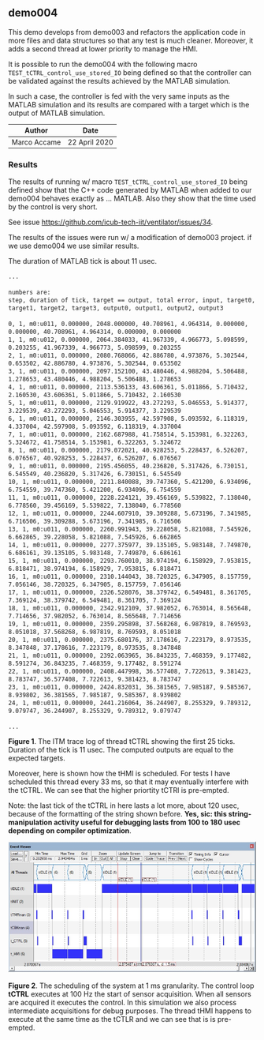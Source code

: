 

## demo004

This demo develops from demo003 and refactors the application code in more files and data structures so that any test is much cleaner. Moreover, it adds a second thread at lower priority to manage the HMI.

It is possible to run the demo004 with the following macro `TEST_tCTRL_control_use_stored_IO` being defined so that the controller can be validated against the results achieved by the MATLAB  simulation. 

In such a case, the controller is fed with the very same inputs as the MATLAB simulation and its results are compared with a target which is the output of MATLAB  simulation.



| Author       | Date          |
| ------------ | ------------- |
| Marco Accame | 22 April 2020 |



### Results

The results of running w/ macro `TEST_tCTRL_control_use_stored_IO` being defined show that the C++ code generated by MATLAB when added to our demo004 behaves exactly as ... MATLAB. Also they show that the time used by the control is very short.

See issue https://github.com/icub-tech-iit/ventilator/issues/34.

The results of the issues were run w/ a modification of demo003 project. if we use demo004 we use similar results.

The duration of MATLAB tick is about 11 usec.

```
...

numbers are:
step, duration of tick, target == output, total error, input, target0, target1, target2, target3, output0, output1, output2, output3

0, 1, m0:u011, 0.000000, 2048.000000, 40.708961, 4.964314, 0.000000, 0.000000, 40.708961, 4.964314, 0.000000, 0.000000
1, 1, m0:u012, 0.000000, 2064.384033, 41.967339, 4.966773, 5.098599, 0.203255, 41.967339, 4.966773, 5.098599, 0.203255
2, 1, m0:u011, 0.000000, 2080.768066, 42.886780, 4.973876, 5.302544, 0.653502, 42.886780, 4.973876, 5.302544, 0.653502
3, 1, m0:u011, 0.000000, 2097.152100, 43.480446, 4.988204, 5.506488, 1.278653, 43.480446, 4.988204, 5.506488, 1.278653
4, 1, m0:u011, 0.000000, 2113.536133, 43.606361, 5.011866, 5.710432, 2.160530, 43.606361, 5.011866, 5.710432, 2.160530
5, 1, m0:u011, 0.000000, 2129.919922, 43.272293, 5.046553, 5.914377, 3.229539, 43.272293, 5.046553, 5.914377, 3.229539
6, 1, m0:u011, 0.000000, 2146.303955, 42.597908, 5.093592, 6.118319, 4.337004, 42.597908, 5.093592, 6.118319, 4.337004
7, 1, m0:u011, 0.000000, 2162.687988, 41.758514, 5.153981, 6.322263, 5.324672, 41.758514, 5.153981, 6.322263, 5.324672
8, 1, m0:u011, 0.000000, 2179.072021, 40.928253, 5.228437, 6.526207, 6.076567, 40.928253, 5.228437, 6.526207, 6.076567
9, 1, m0:u011, 0.000000, 2195.456055, 40.236820, 5.317426, 6.730151, 6.545549, 40.236820, 5.317426, 6.730151, 6.545549
10, 1, m0:u011, 0.000000, 2211.840088, 39.747360, 5.421200, 6.934096, 6.754559, 39.747360, 5.421200, 6.934096, 6.754559
11, 1, m0:u011, 0.000000, 2228.224121, 39.456169, 5.539822, 7.138040, 6.778560, 39.456169, 5.539822, 7.138040, 6.778560
12, 1, m0:u011, 0.000000, 2244.607910, 39.309288, 5.673196, 7.341985, 6.716506, 39.309288, 5.673196, 7.341985, 6.716506
13, 1, m0:u011, 0.000000, 2260.991943, 39.228058, 5.821088, 7.545926, 6.662865, 39.228058, 5.821088, 7.545926, 6.662865
14, 1, m0:u011, 0.000000, 2277.375977, 39.135105, 5.983148, 7.749870, 6.686161, 39.135105, 5.983148, 7.749870, 6.686161
15, 1, m0:u011, 0.000000, 2293.760010, 38.974194, 6.158929, 7.953815, 6.818471, 38.974194, 6.158929, 7.953815, 6.818471
16, 1, m0:u011, 0.000000, 2310.144043, 38.720325, 6.347905, 8.157759, 7.056146, 38.720325, 6.347905, 8.157759, 7.056146
17, 1, m0:u011, 0.000000, 2326.528076, 38.379742, 6.549481, 8.361705, 7.369124, 38.379742, 6.549481, 8.361705, 7.369124
18, 1, m0:u011, 0.000000, 2342.912109, 37.982052, 6.763014, 8.565648, 7.714656, 37.982052, 6.763014, 8.565648, 7.714656
19, 1, m0:u011, 0.000000, 2359.295898, 37.568268, 6.987819, 8.769593, 8.051018, 37.568268, 6.987819, 8.769593, 8.051018
20, 1, m0:u011, 0.000000, 2375.680176, 37.178616, 7.223179, 8.973535, 8.347848, 37.178616, 7.223179, 8.973535, 8.347848
21, 1, m0:u011, 0.000000, 2392.063965, 36.843235, 7.468359, 9.177482, 8.591274, 36.843235, 7.468359, 9.177482, 8.591274
22, 1, m0:u011, 0.000000, 2408.447998, 36.577408, 7.722613, 9.381423, 8.783747, 36.577408, 7.722613, 9.381423, 8.783747
23, 1, m0:u011, 0.000000, 2424.832031, 36.381565, 7.985187, 9.585367, 8.939802, 36.381565, 7.985187, 9.585367, 8.939802
24, 1, m0:u011, 0.000000, 2441.216064, 36.244907, 8.255329, 9.789312, 9.079747, 36.244907, 8.255329, 9.789312, 9.079747

...

```

**Figure 1**. The ITM trace log of thread tCTRL showing the first 25 ticks. Duration of the tick is 11 usec. The computed outputs are equal to the expected targets.



Moreover, here is shown how the tHMI is scheduled. For tests I have scheduled this thread every 33 ms, so that it may eventually interfere  with the tCTRL. We can see that the higher priortity tCTRl is pre-empted.

Note: the last tick of the tCTRL in here lasts a lot more, about 120 usec, because of the formatting of the string shown before. **Yes, sic: this string-manipulation activity useful for debugging lasts from 100 to 180 usec depending on compiler optimization**.

  

![](./assets/ctrlloop.timing.tCTRL.tHMI.jpg)

**Figure 2**. The scheduling of the system at 1 ms granularity. The control loop **tCTRL** executes at 100 Hz the start of sensor acquisition. When all sensors are acquired it executes the control. In this simulation we also process intermediate acquisitions for debug purposes. The thread tHMI happens to execute at the same time as the tCTLR and we can see that is is pre-empted.


